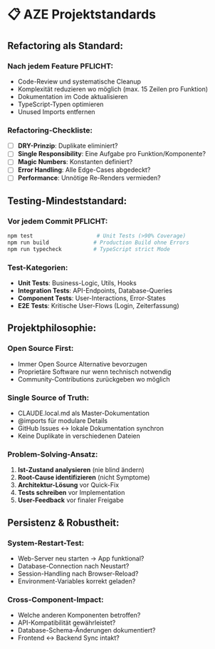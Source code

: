 # 📋 **AZE Projektstandards**

## **Refactoring als Standard:**

### **Nach jedem Feature PFLICHT:**
- Code-Review und systematische Cleanup
- Komplexität reduzieren wo möglich (max. 15 Zeilen pro Funktion)
- Dokumentation im Code aktualisieren
- TypeScript-Typen optimieren
- Unused Imports entfernen

### **Refactoring-Checkliste:**
- [ ] **DRY-Prinzip**: Duplikate eliminiert?
- [ ] **Single Responsibility**: Eine Aufgabe pro Funktion/Komponente?
- [ ] **Magic Numbers**: Konstanten definiert?
- [ ] **Error Handling**: Alle Edge-Cases abgedeckt?
- [ ] **Performance**: Unnötige Re-Renders vermieden?

## **Testing-Mindeststandard:**

### **Vor jedem Commit PFLICHT:**
```bash
npm test                    # Unit Tests (>90% Coverage)
npm run build              # Production Build ohne Errors
npm run typecheck          # TypeScript strict Mode
```

### **Test-Kategorien:**
- **Unit Tests**: Business-Logic, Utils, Hooks
- **Integration Tests**: API-Endpoints, Database-Queries  
- **Component Tests**: User-Interactions, Error-States
- **E2E Tests**: Kritische User-Flows (Login, Zeiterfassung)

## **Projektphilosophie:**

### **Open Source First:**
- Immer Open Source Alternative bevorzugen
- Proprietäre Software nur wenn technisch notwendig
- Community-Contributions zurückgeben wo möglich

### **Single Source of Truth:**
- CLAUDE.local.md als Master-Dokumentation
- @imports für modulare Details
- GitHub Issues ↔ lokale Dokumentation synchron
- Keine Duplikate in verschiedenen Dateien

### **Problem-Solving-Ansatz:**
1. **Ist-Zustand analysieren** (nie blind ändern)
2. **Root-Cause identifizieren** (nicht Symptome)
3. **Architektur-Lösung** vor Quick-Fix
4. **Tests schreiben** vor Implementation
5. **User-Feedback** vor finaler Freigabe

## **Persistenz & Robustheit:**

### **System-Restart-Test:**
- Web-Server neu starten → App funktional?
- Database-Connection nach Neustart?
- Session-Handling nach Browser-Reload?
- Environment-Variables korrekt geladen?

### **Cross-Component-Impact:**
- Welche anderen Komponenten betroffen?
- API-Kompatibilität gewährleistet?
- Database-Schema-Änderungen dokumentiert?
- Frontend ↔ Backend Sync intakt?